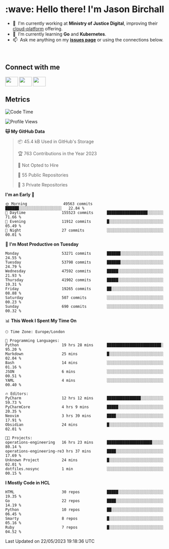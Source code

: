 <h1 align="left" id="jason-title">:wave: Hello there! I'm Jason Birchall</h1>

- :office: &nbsp;I'm currently working at **Ministry of Justice Digital**, improving their [cloud-platform](https://github.com/ministryofjustice/cloud-platform) offering.
- :seedling: &nbsp;I’m currently learning **Go** and **Kubernetes**.
- :mailbox: &nbsp;Ask me anything on my **[issues page]** or using the connections below.


<br>

<h2>Connect with me</h2>
<p>
<a href="https://twitter.com/jsonBirchall" target="blank"><img align="center" src="https://cdn.jsdelivr.net/npm/simple-icons@3.0.1/icons/twitter.svg" alt="" height="30" width="40" /></a>
<a href="https://keybase.io/json0" target="blank"><img align="center" src="https://cdn.jsdelivr.net/npm/simple-icons@3.0.1/icons/keybase.svg" alt="" height="30" width="40" /></a>
<a href="https://www.reddit.com/user/kakorate" target="blank"><img align="center" src="https://cdn.jsdelivr.net/npm/simple-icons@3.0.1/icons/reddit.svg" alt="" height="30" width="40" /></a>
</p>

<h2>Metrics</h2>

<!--START_SECTION:waka-->
![Code Time](http://img.shields.io/badge/Code%20Time-1%2C064%20hrs%2036%20mins-blue)

![Profile Views](http://img.shields.io/badge/Profile%20Views-0-blue)

**🐱 My GitHub Data** 

> 📦 45.4 kB Used in GitHub's Storage 
 > 
> 🏆 763 Contributions in the Year 2023
 > 
> 🚫 Not Opted to Hire
 > 
> 📜 55 Public Repositories 
 > 
> 🔑 3 Private Repositories 
 > 
**I'm an Early 🐤** 

```text
🌞 Morning                49563 commits       ██████░░░░░░░░░░░░░░░░░░░   22.84 % 
🌆 Daytime                155523 commits      ██████████████████░░░░░░░   71.66 % 
🌃 Evening                11912 commits       █░░░░░░░░░░░░░░░░░░░░░░░░   05.49 % 
🌙 Night                  27 commits          ░░░░░░░░░░░░░░░░░░░░░░░░░   00.01 % 
```
📅 **I'm Most Productive on Tuesday** 

```text
Monday                   53271 commits       ██████░░░░░░░░░░░░░░░░░░░   24.55 % 
Tuesday                  53798 commits       ██████░░░░░░░░░░░░░░░░░░░   24.79 % 
Wednesday                47592 commits       █████░░░░░░░░░░░░░░░░░░░░   21.93 % 
Thursday                 41902 commits       █████░░░░░░░░░░░░░░░░░░░░   19.31 % 
Friday                   19265 commits       ██░░░░░░░░░░░░░░░░░░░░░░░   08.88 % 
Saturday                 507 commits         ░░░░░░░░░░░░░░░░░░░░░░░░░   00.23 % 
Sunday                   690 commits         ░░░░░░░░░░░░░░░░░░░░░░░░░   00.32 % 
```


📊 **This Week I Spent My Time On** 

```text
🕑︎ Time Zone: Europe/London

💬 Programming Languages: 
Python                   19 hrs 28 mins      ████████████████████████░   95.20 % 
Markdown                 25 mins             █░░░░░░░░░░░░░░░░░░░░░░░░   02.04 % 
Bash                     14 mins             ░░░░░░░░░░░░░░░░░░░░░░░░░   01.16 % 
JSON                     6 mins              ░░░░░░░░░░░░░░░░░░░░░░░░░   00.51 % 
YAML                     4 mins              ░░░░░░░░░░░░░░░░░░░░░░░░░   00.40 % 

🔥 Editors: 
PyCharm                  12 hrs 12 mins      ███████████████░░░░░░░░░░   59.73 % 
PyCharmCore              4 hrs 9 mins        █████░░░░░░░░░░░░░░░░░░░░   20.35 % 
Neovim                   3 hrs 39 mins       ████░░░░░░░░░░░░░░░░░░░░░   17.91 % 
Obsidian                 24 mins             █░░░░░░░░░░░░░░░░░░░░░░░░   02.01 % 

🐱‍💻 Projects: 
operations-engineering   16 hrs 23 mins      ████████████████████░░░░░   80.14 % 
operations-engineering-re3 hrs 37 mins       ████░░░░░░░░░░░░░░░░░░░░░   17.69 % 
Unknown Project          24 mins             █░░░░░░░░░░░░░░░░░░░░░░░░   02.01 % 
dotfiles.nosync          1 min               ░░░░░░░░░░░░░░░░░░░░░░░░░   00.15 % 
```

**I Mostly Code in HCL** 

```text
HTML                     30 repos            █████░░░░░░░░░░░░░░░░░░░░   19.35 % 
Go                       22 repos            ████░░░░░░░░░░░░░░░░░░░░░   14.19 % 
Python                   10 repos            ██░░░░░░░░░░░░░░░░░░░░░░░   06.45 % 
Smarty                   8 repos             █░░░░░░░░░░░░░░░░░░░░░░░░   05.16 % 
Ruby                     7 repos             █░░░░░░░░░░░░░░░░░░░░░░░░   04.52 % 
```




 Last Updated on 22/05/2023 19:18:36 UTC
<!--END_SECTION:waka-->

<!-- links -->

[issues page]: https://github.com/jasonBirchall/jasonBirchall/issues "jasonBirchall/issues"
